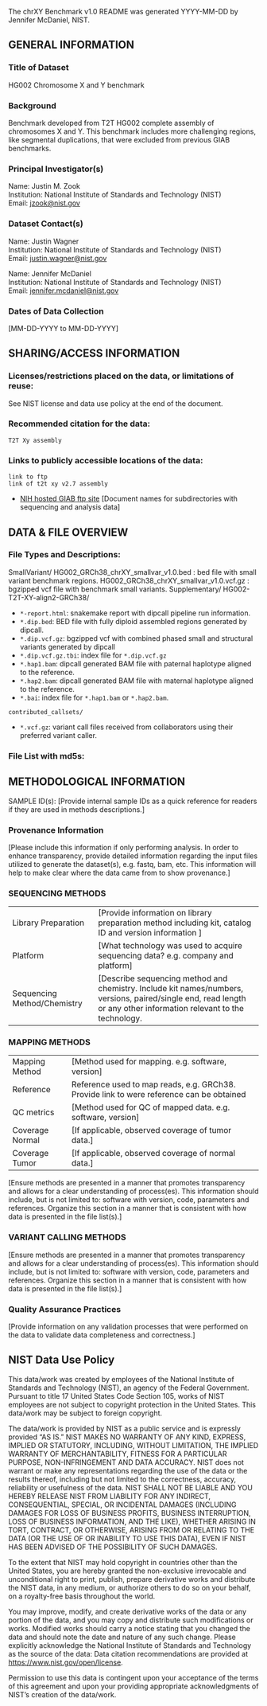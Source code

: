 The chrXY Benchmark v1.0 README was generated YYYY-MM-DD by Jennifer McDaniel, NIST.

GENERAL INFORMATION
--------------------------------------------------------------------------------

### Title of Dataset
HG002 Chromosome X and Y benchmark

### Background
Benchmark developed from T2T HG002 complete assembly of chromosomes X and Y.  This benchmark
includes more challenging regions, like segmental duplications, that were excluded 
from previous GIAB benchmarks.  

###  Principal Investigator(s)
Name: Justin M. Zook  
Institution: National Institute of Standards and Technology (NIST)  
Email: jzook@nist.gov

### Dataset Contact(s)
Name: Justin Wagner  
Institution: National Institute of Standards and Technology (NIST)  
Email: justin.wagner@nist.gov

Name: Jennifer McDaniel   
Institution: National Institute of Standards and Technology (NIST)  
Email: jennifer.mcdaniel@nist.gov

### Dates of Data Collection
[MM-DD-YYYY to MM-DD-YYYY]

SHARING/ACCESS INFORMATION
--------------------------------------------------------------------------------

### Licenses/restrictions placed on the data, or limitations of reuse: 
See NIST license and data use policy at the end of the document.

### Recommended citation for the data:
	T2T Xy assembly

### Links to publicly accessible locations of the data:
	link to ftp
	link of t2t xy v2.7 assembly

- [NIH hosted GIAB ftp site](https://ftp-trace.ncbi.nlm.nih.gov/ReferenceSamples/giab/data_somatic/HG008/Liss_lab)
	[Document names for subdirectories with sequencing and analysis data]

DATA & FILE OVERVIEW
--------------------------------------------------------------------------------
### File Types and Descriptions:
SmallVariant/
HG002_GRCh38_chrXY_smallvar_v1.0.bed : bed file with small variant benchmark regions.
HG002_GRCh38_chrXY_smallvar_v1.0.vcf.gz : bgzipped vcf file with benchmark small variants.
Supplementary/
	HG002-T2T-XY-align2-GRCh38/
   * `*-report.html`: snakemake report with dipcall pipeline run information.
   * `*.dip.bed`: BED file with fully diploid assembled regions generated by dipcall.
   * `*.dip.vcf.gz`: bgzipped vcf with combined phased small and structural variants generated by dipcall
   * `*.dip.vcf.gz.tbi`: index file for `*.dip.vcf.gz`
   * `*.hap1.bam`: dipcall generated BAM file with paternal haplotype aligned to the reference.
   * `*.hap2.bam`: dipcall generated BAM file with maternal haplotype aligned to the reference.
   * `*.bai`: index file for `*.hap1.bam` or `*.hap2.bam`.

	contributed_callsets/
   * `*.vcf.gz`: variant call files received from collaborators using their preferred variant caller. 

### File List with md5s:


METHODOLOGICAL INFORMATION
--------------------------------------------------------------------------------
SAMPLE ID(s):  [Provide internal sample IDs as a quick reference for readers if they are used in methods descriptions.]

### Provenance Information
[Please include this information if only performing analysis. In order to enhance transparency, provide detailed information regarding the input files utilized to generate the dataset(s), e.g. fastq, bam, etc.  This information will help to make clear where the data came from to show provenance.] 


### SEQUENCING METHODS
|                                |  			                                                                                                                                                      |
|--------------------------------|--------------------------------------------------------------------------------------------------------------------------------------------------------------------|
| Library Preparation            | [Provide information on library preparation method including kit, catalog ID and version information ]                                                             |
| Platform                       | [What technology was used to acquire sequencing data? e.g. company and platform]                                                                                   |
| Sequencing Method/Chemistry    | [Describe sequencing method and chemistry. Include kit names/numbers, versions, paired/single end, read length or any other information relevant to the technology.|

### MAPPING METHODS
|                   |          |
|-------------------|----------|
| Mapping Method    | [Method used for mapping. e.g. software, version]   			                                     |
| Reference         | Reference used to map reads, e.g. GRCh38. Provide link to were reference can be obtained 			 |
| QC metrics        | [Method used for QC of mapped data. e.g. software, version]                                        |
| Coverage Normal   | [If applicable, observed coverage of tumor data.]                                                  |
| Coverage Tumor    | [If applicable, observed coverage of normal data.]                                                 |

[Ensure methods are presented in a manner that promotes transparency and allows for a clear understanding of process(es).  This information should include, but is not limited to: software with version, code, parameters and references.  Organize this section in a manner that is consistent with how data is presented in the file list(s).]

### VARIANT CALLING METHODS
[Ensure methods are presented in a manner that promotes transparency and allows for a clear understanding of process(es).  This information should include, but is not limited to: software with version, code, parameters and references.  Organize this section in a manner that is consistent with how data is presented in the file list(s).]

### Quality Assurance Practices
[Provide information on any validation processes that were performed on the data to validate data completeness and correctness.] 


NIST Data Use Policy
--------------------------------------------------------------------------------

This data/work was created by employees of the National Institute of Standards and Technology (NIST), an agency of the Federal Government. Pursuant to title 17 United States Code Section 105, works of NIST employees are not subject to copyright protection in the United States.  This data/work may be subject to foreign copyright.

The data/work is provided by NIST as a public service and is expressly provided “AS IS.” NIST MAKES NO WARRANTY OF ANY KIND, EXPRESS, IMPLIED OR STATUTORY, INCLUDING, WITHOUT LIMITATION, THE IMPLIED WARRANTY OF MERCHANTABILITY, FITNESS FOR A PARTICULAR PURPOSE, NON-INFRINGEMENT AND DATA ACCURACY. NIST does not warrant or make any representations regarding the use of the data or the results thereof, including but not limited to the correctness, accuracy, reliability or usefulness of the data. NIST SHALL NOT BE LIABLE AND YOU HEREBY RELEASE NIST FROM LIABILITY FOR ANY INDIRECT, CONSEQUENTIAL, SPECIAL, OR INCIDENTAL DAMAGES (INCLUDING DAMAGES FOR LOSS OF BUSINESS PROFITS, BUSINESS INTERRUPTION, LOSS OF BUSINESS INFORMATION, AND THE LIKE), WHETHER ARISING IN TORT, CONTRACT, OR OTHERWISE, ARISING FROM OR RELATING TO THE DATA (OR THE USE OF OR INABILITY TO USE THIS DATA), EVEN IF NIST HAS BEEN ADVISED OF THE POSSIBILITY OF SUCH DAMAGES.

To the extent that NIST may hold copyright in countries other than the United States, you are hereby granted the non-exclusive irrevocable and unconditional right to print, publish, prepare derivative works and distribute the NIST data, in any medium, or authorize others to do so on your behalf, on a royalty-free basis throughout the world.

You may improve, modify, and create derivative works of the data or any portion of the data, and you may copy and distribute such modifications or works. Modified works should carry a notice stating that you changed the data and should note the date and nature of any such change. Please explicitly acknowledge the National Institute of Standards and Technology as the source of the data:  Data citation recommendations are provided at https://www.nist.gov/open/license.

Permission to use this data is contingent upon your acceptance of the terms of this agreement and upon your providing appropriate acknowledgments of NIST’s creation of the data/work.

